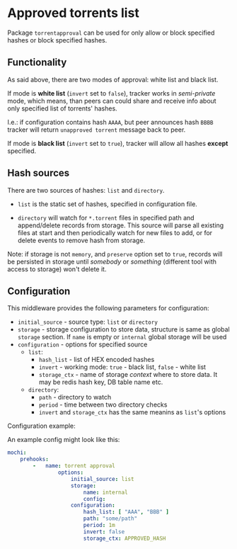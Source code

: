 # Approved torrents list

Package `torrentapproval` can be used for only allow or block
specified hashes or block specified hashes.

## Functionality

As said above, there are two modes of approval: white list and black list.

If mode is **white list** (`invert` set to `false`), tracker works in
_semi-private_ mode, which means, than peers can could share and receive info
about only specified list of torrents' hashes.

I.e.: if configuration contains hash `AAAA`, but peer announces hash `BBBB`
tracker will return `unapproved torrent` message back to peer.

If mode is **black list** (`invert` set to `true`), tracker will allow all hashes
**except** specified.

## Hash sources

There are two sources of hashes: `list` and `directory`.

* `list` is the static set of hashes, specified in configuration file.

* `directory` will watch for `*.torrent` files in specified path and
  append/delete records from storage. This source will parse all existing
  files at start and then periodically watch for new files to add, or for delete events
  to remove hash from storage.

Note: if storage is not `memory`, and `preserve` option set to `true`, records
will be persisted in storage until _somebody_ or _something_ (different tool with access
to storage) won't delete it.

## Configuration

This middleware provides the following parameters for configuration:

- `initial_source` - source type: `list` or `directory`
- `storage` - storage configuration to store data, structure is same as global `storage` section.
If `name` is empty or `internal` global storage will be used
- `configuration` - options for specified source
	- `list`:
		- `hash_list` - list of HEX encoded hashes
		- `invert` - working mode: `true` - black list, `false` - white list
		- `storage_ctx` - name of storage _context_ where to store data.
		  It may be redis hash key, DB table name etc.
	- `directory`:
		- `path` - directory to watch
        - `period` - time between two directory checks
		- `invert` and `storage_ctx` has the same meanins as `list`'s options

Configuration example:

An example config might look like this:

```yaml
mochi:
    prehooks:
        -   name: torrent approval
                options:
                    initial_source: list
					storage:
						name: internal
						config:
                    configuration:
                        hash_list: [ "AAA", "BBB" ]
						path: "some/path"
						period: 1m
                        invert: false
                        storage_ctx: APPROVED_HASH
```
